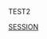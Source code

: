 TEST2

<a href="intent://session/#Intent;scheme=tobelive;package=net.tobelive.tobelive;end">SESSION</a>

